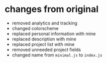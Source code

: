 # changes from original

* removed analytics and tracking
* changed colorscheme
* replaced personal information with mine
* replaced description with mine
* replaced project list with mine
* removed unneeded project fields
* changed name from `minimal.js` to `index.js`